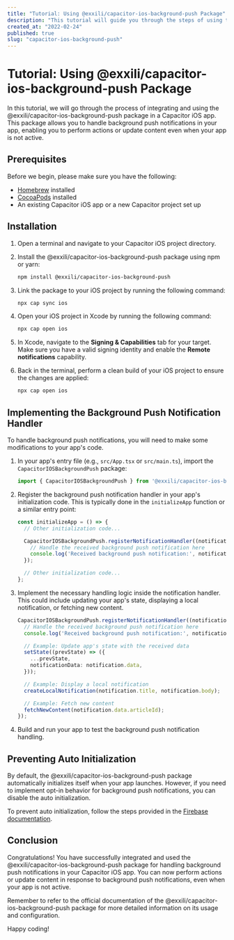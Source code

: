 ```yaml
---
title: "Tutorial: Using @exxili/capacitor-ios-background-push Package"
description: "This tutorial will guide you through the steps of using the @exxili/capacitor-ios-background-push package for handling background push notifications in Capacitor iOS apps."
created_at: "2022-02-24"
published: true
slug: "capacitor-ios-background-push"
---
```


# Tutorial: Using @exxili/capacitor-ios-background-push Package

In this tutorial, we will go through the process of integrating and using the @exxili/capacitor-ios-background-push package in a Capacitor iOS app. This package allows you to handle background push notifications in your app, enabling you to perform actions or update content even when your app is not active.

## Prerequisites

Before we begin, please make sure you have the following:

- [Homebrew](https://brew.sh/) installed
- [CocoaPods](https://cocoapods.org/) installed
- An existing Capacitor iOS app or a new Capacitor project set up

## Installation

1. Open a terminal and navigate to your Capacitor iOS project directory.

2. Install the @exxili/capacitor-ios-background-push package using npm or yarn:

   ```bash
   npm install @exxili/capacitor-ios-background-push
   ```

3. Link the package to your iOS project by running the following command:

   ```bash
   npx cap sync ios
   ```

4. Open your iOS project in Xcode by running the following command:

   ```bash
   npx cap open ios
   ```

5. In Xcode, navigate to the **Signing & Capabilities** tab for your target. Make sure you have a valid signing identity and enable the **Remote notifications** capability.

6. Back in the terminal, perform a clean build of your iOS project to ensure the changes are applied:

   ```bash
   npx cap open ios
   ```

## Implementing the Background Push Notification Handler

To handle background push notifications, you will need to make some modifications to your app's code.

1. In your app's entry file (e.g., `src/App.tsx` or `src/main.ts`), import the `CapacitorIOSBackgroundPush` package:

   ```typescript
   import { CapacitorIOSBackgroundPush } from '@exxili/capacitor-ios-background-push';
   ```

2. Register the background push notification handler in your app's initialization code. This is typically done in the `initializeApp` function or a similar entry point:

   ```typescript
   const initializeApp = () => {
     // Other initialization code...

     CapacitorIOSBackgroundPush.registerNotificationHandler((notification) => {
       // Handle the received background push notification here
       console.log('Received background push notification:', notification);
     });

     // Other initialization code...
   };
   ```

3. Implement the necessary handling logic inside the notification handler. This could include updating your app's state, displaying a local notification, or fetching new content.

   ```typescript
   CapacitorIOSBackgroundPush.registerNotificationHandler((notification) => {
     // Handle the received background push notification here
     console.log('Received background push notification:', notification);

     // Example: Update app's state with the received data
     setState((prevState) => ({
       ...prevState,
       notificationData: notification.data,
     }));

     // Example: Display a local notification
     createLocalNotification(notification.title, notification.body);

     // Example: Fetch new content
     fetchNewContent(notification.data.articleId);
   });
   ```

4. Build and run your app to test the background push notification handling.

## Preventing Auto Initialization

By default, the @exxili/capacitor-ios-background-push package automatically initializes itself when your app launches. However, if you need to implement opt-in behavior for background push notifications, you can disable the auto initialization.

To prevent auto initialization, follow the steps provided in the [Firebase documentation](https://firebase.google.com/docs/cloud-messaging/ios/client#prevent_auto_initialization).

## Conclusion

Congratulations! You have successfully integrated and used the @exxili/capacitor-ios-background-push package for handling background push notifications in your Capacitor iOS app. You can now perform actions or update content in response to background push notifications, even when your app is not active.

Remember to refer to the official documentation of the @exxili/capacitor-ios-background-push package for more detailed information on its usage and configuration.

Happy coding!